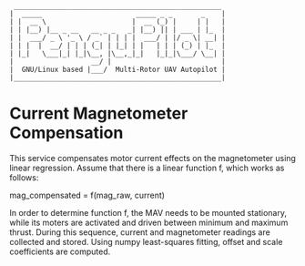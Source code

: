      ___________________________________________________
    |  _____                       _____ _ _       _    |
    | |  __ \                     |  __ (_) |     | |   |
    | | |__) |__ _ __   __ _ _   _| |__) || | ___ | |_  |
    | |  ___/ _ \ '_ \ / _` | | | |  ___/ | |/ _ \| __| |
    | | |  |  __/ | | | (_| | |_| | |   | | | (_) | |_  |
    | |_|   \___|_| |_|\__, |\__,_|_|   |_|_|\___/ \__| |
    |                   __/ |                           |
    |  GNU/Linux based |___/  Multi-Rotor UAV Autopilot |
    |___________________________________________________|


Current Magnetometer Compensation
=================================

This service compensates motor current effects on the magnetometer using linear regression.
Assume that there is a linear function f, which works as follows:

mag_compensated = f(mag_raw, current)

In order to determine function f, the MAV needs to be mounted stationary,
while its moters are activated and driven between minimum and maximum thrust.
During this sequence, current and magnetometer readings are collected and stored.
Using numpy least-squares fitting, offset and scale coefficients are computed.
